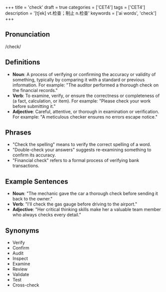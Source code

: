 +++
title = 'check'
draft = true
categories = ['CET4']
tags = ['CET4']
description = '[t∫ek] vt.检查；制止 n.检查'
keywords = ['ai words', 'check']
+++

## Pronunciation
/check/

## Definitions
- **Noun**: A process of verifying or confirming the accuracy or validity of something, typically by comparing it with a standard or previous information. For example: "The auditor performed a thorough check on the financial records."
- **Verb**: To examine, verify, or ensure the correctness or completeness of (a fact, calculation, or item). For example: "Please check your work before submitting it."
- **Adjective**: Careful, attentive, or thorough in examination or verification. For example: "A meticulous checker ensures no errors escape notice."

## Phrases
- "Check the spelling" means to verify the correct spelling of a word.
- "Double-check your answers" suggests re-examining something to confirm its accuracy.
- "Financial check" refers to a formal process of verifying bank transactions.

## Example Sentences
- **Noun**: "The mechanic gave the car a thorough check before sending it back to the owner."
- **Verb**: "I'll check the gas gauge before driving to the airport."
- **Adjective**: "Her critical thinking skills make her a valuable team member who always checks every detail."

## Synonyms
- Verify
- Confirm
- Audit
- Inspect
- Examine
- Review
- Validate
- Test
- Cross-check
